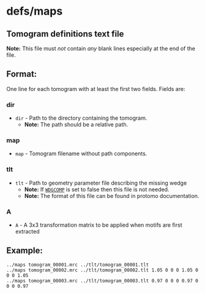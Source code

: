# defs/maps

## Tomogram definitions text file
**Note:** This file must _not_ contain _any_ blank lines especially at the end
of the file.

## Format:
One line for each tomogram with at least the first two fields. Fields are:

### dir
* `dir` - Path to the directory containing the tomogram.
    * **Note:** The path should be a relative path.

### map
* `map` - Tomogram filename without path components. 

### tlt
* `tlt` - Path to geometry parameter file describing the missing wedge
    * **Note:** If [`WDGCOMP`](i3param.md#wdgcomp) is set to false then this
      file is not needed.
    * **Note:** The format of this file can be found in protomo documentation.

### A
* `A` - A 3x3 transformation matrix to be applied when motifs are first
  extracted 


## Example:
```
../maps tomogram_00001.mrc ../tlt/tomogram_00001.tlt
../maps tomogram_00002.mrc ../tlt/tomogram_00002.tlt 1.05 0 0 0 1.05 0 0 0 1.05
../maps tomogram_00003.mrc ../tlt/tomogram_00003.tlt 0.97 0 0 0 0.97 0 0 0 0.97
```
